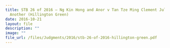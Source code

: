 ```yaml
---
title: STB 26 of 2016 – Ng Kin Hong and Anor v Tan Tze Ming Clement Julien and
  Another (Hillington Green)
date: 2016-10-21
layout: file
description: ""
image: ""
file_url: /files/Judgments/2016/stb-26-of-2016-hillington-green.pdf
---
```

